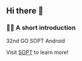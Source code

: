 ## Hi there 👋
### 🙋‍♀️ A short introduction
32nd GO SOPT Android

Visit [SOPT](https://sopt.org/) to learn more!
